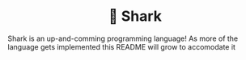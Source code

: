 <div align="center">
    <h1>🦈 Shark</h1>
</div>

Shark is an up-and-comming programming language! As more of the language gets implemented this README will grow to accomodate it

